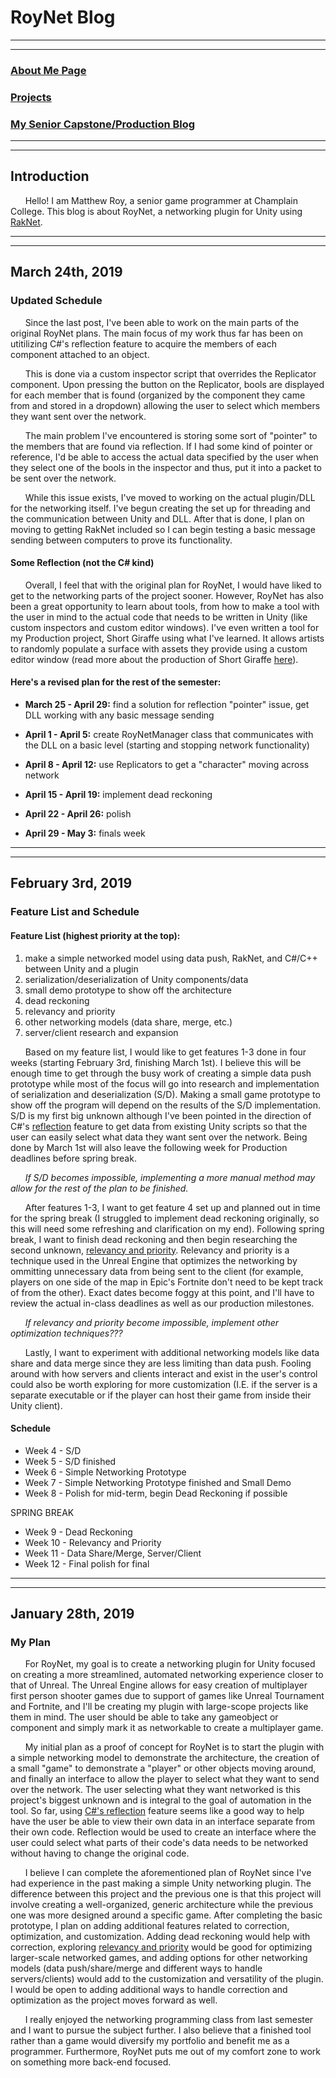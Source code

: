 # RoyNet Blog

---
---

### [About Me Page](https://matthewroy01.github.io/aboutme)

### [Projects](https://matthewroy01.github.io/index)

### [My Senior Capstone/Production Blog](https://matthewroy01.github.io/capstoneblog)

---
---

## Introduction

&nbsp;&nbsp;&nbsp;&nbsp;&nbsp;&nbsp;Hello! I am Matthew Roy, a senior game programmer at Champlain College. This blog is about RoyNet, a networking plugin for Unity using [RakNet](http://www.jenkinssoftware.com/index.html).

---
---

## March 24th, 2019
### Updated Schedule

&nbsp;&nbsp;&nbsp;&nbsp;&nbsp;&nbsp;Since the last post, I've been able to work on the main parts of the original RoyNet plans. The main focus of my work thus far has been on utitilizing C#'s reflection feature to acquire the members of each component attached to an object.

&nbsp;&nbsp;&nbsp;&nbsp;&nbsp;&nbsp;This is done via a custom inspector script that overrides the Replicator component. Upon pressing the button on the Replicator, bools are displayed for each member that is found (organized by the component they came from and stored in a dropdown) allowing the user to select which members they want sent over the network.

&nbsp;&nbsp;&nbsp;&nbsp;&nbsp;&nbsp;The main problem I've encountered is storing some sort of "pointer" to the members that are found via reflection. If I had some kind of pointer or reference, I'd be able to access the actual data specified by the user when they select one of the bools in the inspector and thus, put it into a packet to be sent over the network.

&nbsp;&nbsp;&nbsp;&nbsp;&nbsp;&nbsp;While this issue exists, I've moved to working on the actual plugin/DLL for the networking itself. I've begun creating the set up for threading and the communication between Unity and DLL. After that is done, I plan on moving to getting RakNet included so I can begin testing a basic message sending between computers to prove its functionality.

#### Some Reflection (not the C# kind)

&nbsp;&nbsp;&nbsp;&nbsp;&nbsp;&nbsp;Overall, I feel that with the original plan for RoyNet, I would have liked to get to the networking parts of the project sooner. However, RoyNet has also been a great opportunity to learn about tools, from how to make a tool with the user in mind to the actual code that needs to be written in Unity (like custom inspectors and custom editor windows). I've even written a tool for my Production project, Short Giraffe using what I've learned. It allows artists to randomly populate a surface with assets they provide using a custom editor window (read more about the production of Short Giraffe [here](https://matthewroy01.github.io/capstoneblog)).

#### Here's a revised plan for the rest of the semester:

* **March 25 - April 29:** find a solution for reflection "pointer" issue, get DLL working with any basic message sending

* **April 1 - April 5:** create RoyNetManager class that communicates with the DLL on a basic level (starting and stopping network functionality)

* **April 8 - April 12:** use Replicators to get a "character" moving across network

* **April 15 - April 19:** implement dead reckoning

* **April 22 - April 26:** polish

* **April 29 - May 3:** finals week

---
---

## February 3rd, 2019
### Feature List and Schedule

#### Feature List (highest priority at the top):

1. make a simple networked model using data push, RakNet, and C#/C++ between Unity and a plugin
2. serialization/deserialization of Unity components/data
3. small demo prototype to show off the architecture
4. dead reckoning
5. relevancy and priority
6. other networking models (data share, merge, etc.)
7. server/client research and expansion

&nbsp;&nbsp;&nbsp;&nbsp;&nbsp;&nbsp;Based on my feature list, I would like to get features 1-3 done in four weeks (starting February 3rd, finishing March 1st). I believe this will be enough time to get through the busy work of creating a simple data push prototype while most of the focus will go into research and implementation of serialization and deserialization (S/D). Making a small game prototype to show off the program will depend on the results of the S/D implementation. S/D is my first big unknown although I've been pointed in the direction of C#'s [reflection](https://www.tutorialspoint.com/csharp/csharp_reflection.htm) feature to get data from existing Unity scripts so that the user can easily select what data they want sent over the network. Being done by March 1st will also leave the following week for Production deadlines before spring break.

&nbsp;&nbsp;&nbsp;&nbsp;&nbsp;&nbsp;*If S/D becomes impossible, implementing a more manual method may allow for the rest of the plan to be finished.*

&nbsp;&nbsp;&nbsp;&nbsp;&nbsp;&nbsp;After features 1-3, I want to get feature 4 set up and planned out in time for the spring break (I struggled to implement dead reckoning originally, so this will need some refreshing and clarification on my end). Following spring break, I want to finish dead reckoning and then begin researching the second unknown, [relevancy and priority](https://docs.unrealengine.com/en-US/Gameplay/Networking/Actors/Relevancy). Relevancy and priority is a technique used in the Unreal Engine that optimizes the networking by ommitting unnecessary data from being sent to the client (for example, players on one side of the map in Epic's Fortnite don't need to be kept track of from the other). Exact dates become foggy at this point, and I'll have to review the actual in-class deadlines as well as our production milestones.

&nbsp;&nbsp;&nbsp;&nbsp;&nbsp;&nbsp;*If relevancy and priority become impossible, implement other optimization techniques???*

&nbsp;&nbsp;&nbsp;&nbsp;&nbsp;&nbsp;Lastly, I want to experiment with additional networking models like data share and data merge since they are less limiting than data push. Fooling around with how servers and clients interact and exist in the user's control could also be worth exploring for more customization (I.E. if the server is a separate executable or if the player can host their game from inside their Unity client).

#### Schedule

* Week 4 - S/D
* Week 5 - S/D finished
* Week 6 - Simple Networking Prototype
* Week 7 - Simple Networking Prototype finished and Small Demo
* Week 8 - Polish for mid-term, begin Dead Reckoning if possible

SPRING BREAK

* Week 9 - Dead Reckoning
* Week 10 - Relevancy and Priority
* Week 11 - Data Share/Merge, Server/Client
* Week 12 - Final polish for final

---
---

## January 28th, 2019
### My Plan

&nbsp;&nbsp;&nbsp;&nbsp;&nbsp;&nbsp;For RoyNet, my goal is to create a networking plugin for Unity focused on creating a more streamlined, automated networking experience closer to that of Unreal. The Unreal Engine allows for easy creation of multiplayer first person shooter games due to support of games like Unreal Tournament and Fortnite, and I'll be creating my plugin with large-scope projects like them in mind. The user should be able to take any gameobject or component and simply mark it as networkable to create a multiplayer game.

&nbsp;&nbsp;&nbsp;&nbsp;&nbsp;&nbsp;My initial plan as a proof of concept for RoyNet is to start the plugin with a simple networking model to demonstrate the architecture, the creation of a small "game" to demonstrate a "player" or other objects moving around, and finally an interface to allow the player to select what they want to send over the network. The user selecting what they want networked is this project's biggest unknown and is integral to the goal of automation in the tool. So far, using [C#'s reflection](https://www.tutorialspoint.com/csharp/csharp_reflection.htm) feature seems like a good way to help have the user be able to view their own data in an interface separate from their own code. Reflection would be used to create an interface where the user could select what parts of their code's data needs to be networked without having to change the original code.

&nbsp;&nbsp;&nbsp;&nbsp;&nbsp;&nbsp;I believe I can complete the aforementioned plan of RoyNet since I've had experience in the past making a simple Unity networking plugin. The difference between this project and the previous one is that this project will involve creating a well-organized, generic architecture while the previous one was more designed around a specific game. After completing the basic prototype, I plan on adding additional features related to correction, optimization, and customization. Adding dead reckoning would help with correction, exploring [relevancy and priority](https://docs.unrealengine.com/en-US/Gameplay/Networking/Actors/Relevancy) would be good for optimizing larger-scale networked games, and adding options for other networking models (data push/share/merge and different ways to handle servers/clients) would add to the customization and versatility of the plugin. I would be open to adding additional ways to handle correction and optimization as the project moves forward as well.

&nbsp;&nbsp;&nbsp;&nbsp;&nbsp;&nbsp;I really enjoyed the networking programming class from last semester and I want to pursue the subject further. I also believe that a finished tool rather than a game would diversify my portfolio and benefit me as a programmer. Furthermore, RoyNet puts me out of my comfort zone to work on something more back-end focused.
